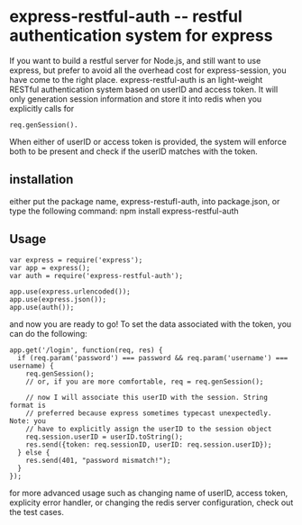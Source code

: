 express-restful-auth -- restful authentication system for express 
==============================

If you want to build a restful server for Node.js, and still want to use express,
but prefer to avoid all the overhead cost for express-session, you have come to
the right place. express-restful-auth is an light-weight RESTful authentication
system based on userID and access token. It will only generation session 
information and store it into redis when you explicitly calls for 

    req.genSession(). 

When either of userID or access token is provided, the system will enforce both
to be present and check if the userID matches with the token. 

## installation

either put the package name, express-restufl-auth, into package.json, or type
the following command: 
    npm install express-restful-auth


## Usage

    var express = require('express');
    var app = express();
    var auth = require('express-restful-auth');

    app.use(express.urlencoded());
    app.use(express.json());
    app.use(auth());

and now you are ready to go! To set the data associated with the token, you
can do the following:

    app.get('/login', function(req, res) {
      if (req.param('password') === password && req.param('username') === username) {
        req.genSession();
        // or, if you are more comfortable, req = req.genSession();

        // now I will associate this userID with the session. String format is 
        // preferred because express sometimes typecast unexpectedly. Note: you
        // have to explicitly assign the userID to the session object 
        req.session.userID = userID.toString();
        res.send({token: req.sessionID, userID: req.session.userID});
      } else {
        res.send(401, "password mismatch!");
      }
    });


for more advanced usage such as changing name of userID, access token, explicity error handler, or changing the redis server configuration, check out the test cases.

